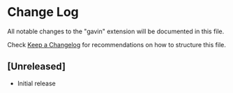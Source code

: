 # Change Log

All notable changes to the "gavin" extension will be documented in this file.

Check [Keep a Changelog](http://keepachangelog.com/) for recommendations on how to structure this file.

## [Unreleased]

- Initial release